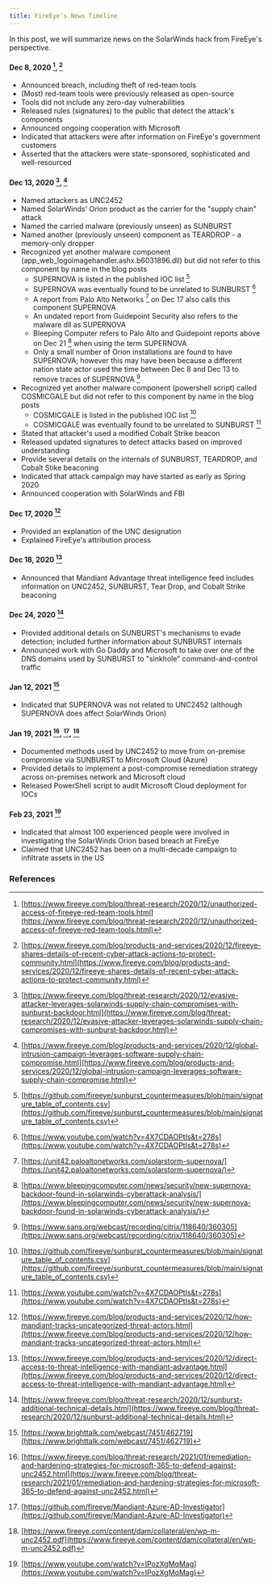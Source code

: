 ```yaml
---
title: FireEye's News Timeline
---
```


In this post, we will summarize news on the SolarWinds hack from FireEye's perspective.

#### Dec 8, 2020 [^feye20201208], [^feye20201208-2]
* Announced breach, including theft of red-team tools
* (Most) red-team tools were previously released as open-source
* Tools did not include any zero-day vulnerabilities
* Released rules (signatures) to the public that detect the attack's components
* Announced ongoing cooperation with Microsoft
* Indicated that attackers were after information on FireEye's government customers
* Asserted that the attackers were state-sponsored, sophisticated and well-resourced 

#### Dec 13, 2020 [^feye20201213], [^feye20201213-2]
* Named attackers as UNC2452
* Named SolarWinds' Orion product as the carrier for the "supply chain" attack
* Named the carried malware (previously unseen) as SUNBURST
* Named another (previously unseen) component as TEARDROP - a memory-only dropper
* Recognized yet another malware component (app_web_logoimagehandler.ashx.b6031896.dll) but did not refer to this component by name in the blog posts
  * SUPERNOVA is listed in the published IOC list [^feyegit1]
  * SUPERNOVA was eventually found to be unrelated to SUNBURST [^sans20210204]
  * A report from Palo Alto Networks [^panw20210117] on Dec 17 also calls this component SUPERNOVA
  * An undated report from Guidepoint Security also refers to the malware dll as SUPERNOVA
  * Bleeping Computer refers to Palo Alto and Guidepoint reports above on Dec 21 [^bleeping20201221] when using the term SUPERNOVA
  * Only a small number of Orion installations are found to have SUPERNOVA; however this may have been because a different nation state actor used the time between Dec 8 and Dec 13 to remove traces of SUPERNOVA [^sans20210226]
* Recognized yet another malware component (powershell script) called COSMICGALE but did not refer to this component by name in the blog posts
  * COSMICGALE is listed in the published IOC list [^feyegit1]
  * COSMICGALE was eventually found to be unrelated to SUNBURST [^sans20210204]
* Stated that attacker's used a modified Cobalt Strike beacon
* Released updated signatures to detect attacks based on improved understanding
* Provide several details on the internals of SUNBURST, TEARDROP, and Cobalt Stike beaconing
* Indicated that attack campaign may have started as early as Spring 2020
* Announced cooperation with SolarWinds and FBI

#### Dec 17, 2020 [^feye20201217]
* Provided an explanation of the UNC designation
* Explained FireEye's attribution process

#### Dec 18, 2020 [^feye20201218]
* Announced that Mandiant Advantage threat intelligence feed includes information on UNC2452, SUNBURST, Tear Drop, and Cobalt Strike beaconing

#### Dec 24, 2020 [^feye20201224]
* Provided additional details on SUNBURST's mechanisms to evade detection; included further information about SUNBURST internals
* Announced work with Go Daddy and Microsoft to take over one of the DNS domains used by SUNBURST to "sinkhole" command-and-control traffic

#### Jan 12, 2021 [^feye20210112]
* Indicated that SUPERNOVA was not related to UNC2452 (although SUPERNOVA does affect SolarWinds Orion)

#### Jan 19, 2021 [^feye20210119], [^feye20210119-2], [^feye20210119-3]
* Documented methods used by UNC2452 to move from on-premise compromise via SUNBURST to Mircrosoft Cloud (Azure)
* Provided details to implement a post-compromise remediation strategy across on-premises network and Microsoft cloud
* Released PowerShell script to audit Microsoft Cloud deployment for IOCs

#### Feb 23, 2021 [^senate20210223]
* Indicated that almost 100 experienced people were involved in investigating the SolarWinds Orion based breach at FireEye
* Claimed that UNC2452 has been on a multi-decade campaign to infiltrate assets in the US

### References
[^feye20201208]: [https://www.fireeye.com/blog/threat-research/2020/12/unauthorized-access-of-fireeye-red-team-tools.html](https://www.fireeye.com/blog/threat-research/2020/12/unauthorized-access-of-fireeye-red-team-tools.html)
[^feye20201208-2]: [https://www.fireeye.com/blog/products-and-services/2020/12/fireeye-shares-details-of-recent-cyber-attack-actions-to-protect-community.html](https://www.fireeye.com/blog/products-and-services/2020/12/fireeye-shares-details-of-recent-cyber-attack-actions-to-protect-community.html)
[^feye20201213]: [https://www.fireeye.com/blog/threat-research/2020/12/evasive-attacker-leverages-solarwinds-supply-chain-compromises-with-sunburst-backdoor.html](https://www.fireeye.com/blog/threat-research/2020/12/evasive-attacker-leverages-solarwinds-supply-chain-compromises-with-sunburst-backdoor.html)
[^feye20201213-2]: [https://www.fireeye.com/blog/products-and-services/2020/12/global-intrusion-campaign-leverages-software-supply-chain-compromise.html](https://www.fireeye.com/blog/products-and-services/2020/12/global-intrusion-campaign-leverages-software-supply-chain-compromise.html)
[^feye20201217]: [https://www.fireeye.com/blog/products-and-services/2020/12/how-mandiant-tracks-uncategorized-threat-actors.html](https://www.fireeye.com/blog/products-and-services/2020/12/how-mandiant-tracks-uncategorized-threat-actors.html)
[^feye20201218]: [https://www.fireeye.com/blog/products-and-services/2020/12/direct-access-to-threat-intelligence-with-mandiant-advantage.html](https://www.fireeye.com/blog/products-and-services/2020/12/direct-access-to-threat-intelligence-with-mandiant-advantage.html)
[^feye20201224]: [https://www.fireeye.com/blog/threat-research/2020/12/sunburst-additional-technical-details.html](https://www.fireeye.com/blog/threat-research/2020/12/sunburst-additional-technical-details.html)
[^feye20210112]: [https://www.brighttalk.com/webcast/7451/462719](https://www.brighttalk.com/webcast/7451/462719)
[^feye20210119]: [https://www.fireeye.com/blog/threat-research/2021/01/remediation-and-hardening-strategies-for-microsoft-365-to-defend-against-unc2452.html](https://www.fireeye.com/blog/threat-research/2021/01/remediation-and-hardening-strategies-for-microsoft-365-to-defend-against-unc2452.html)
[^feye20210119-2]: [https://github.com/fireeye/Mandiant-Azure-AD-Investigator](https://github.com/fireeye/Mandiant-Azure-AD-Investigator)
[^feye20210119-3]: [https://www.fireeye.com/content/dam/collateral/en/wp-m-unc2452.pdf](https://www.fireeye.com/content/dam/collateral/en/wp-m-unc2452.pdf)
[^feyegit1]: [https://github.com/fireeye/sunburst_countermeasures/blob/main/signature_table_of_contents.csv](https://github.com/fireeye/sunburst_countermeasures/blob/main/signature_table_of_contents.csv)

[^panw20210117]: [https://unit42.paloaltonetworks.com/solarstorm-supernova/](https://unit42.paloaltonetworks.com/solarstorm-supernova/)
[^guidepoint1]: [https://www.guidepointsecurity.com/supernova-solarwinds-net-webshell-analysis/](https://www.guidepointsecurity.com/supernova-solarwinds-net-webshell-analysis/)
[^bleeping20201221]: [https://www.bleepingcomputer.com/news/security/new-supernova-backdoor-found-in-solarwinds-cyberattack-analysis/](https://www.bleepingcomputer.com/news/security/new-supernova-backdoor-found-in-solarwinds-cyberattack-analysis/)
[^sans20210204]: [https://www.youtube.com/watch?v=4X7CDAOPtIs&t=278s](https://www.youtube.com/watch?v=4X7CDAOPtIs&t=278s)
[^sans20210226]: [https://www.sans.org/webcast/recording/citrix/118640/360305](https://www.sans.org/webcast/recording/citrix/118640/360305)
[^senate20210223]: [https://www.youtube.com/watch?v=IPozXgMqMag](https://www.youtube.com/watch?v=IPozXgMqMag)
